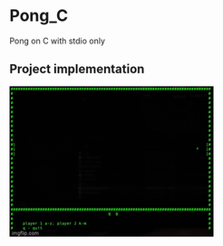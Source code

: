 # Pong_C
Pong on C with stdio only

## Project implementation
![Alt Text](https://github.com/ra5kolnikov/Pong_C/blob/develop/6tx7l6.gif)

